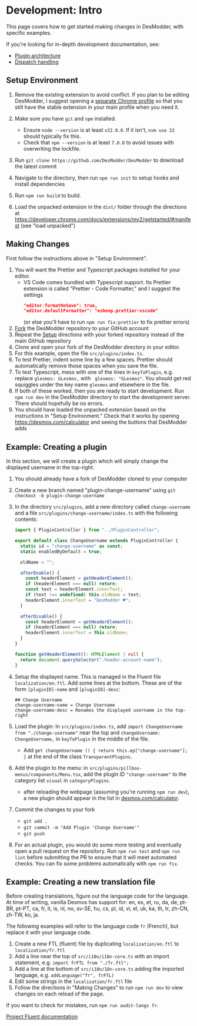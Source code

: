 # Development: Intro

This page covers how to get started making changes in DesModder, with specific examples.

If you're looking for in-depth development documentation, see:

- [Plugin architecture](./PLUGINS.md)
- [Dispatch handling](./dev/dispatch-handlers.md)

## Setup Environment

1. Remove the existing extension to avoid conflict. If you plan to be editing DesModder, I suggest opening a [separate Chrome profile](https://support.google.com/chrome/answer/2364824) so that you still have the stable extension in your main profile when you need it.
2. Make sure you have `git` and `npm` installed.

   - Ensure `node --version` is at least `v22.0.0`. If it isn't, `nvm use 22` should typically fix this.
   - Check that `npm --version` is at least `7.0.0` to avoid issues with overwriting the lockfile.

3. Run `git clone https://github.com/DesModder/DesModder` to download the latest commit
4. Navigate to the directory, then run `npm run init` to setup hooks and install dependencies
5. Run `npm run build` to build.
6. Load the unpacked extension in the `dist/` folder through the directions at https://developer.chrome.com/docs/extensions/mv2/getstarted/#manifest (see "load unpacked")

## Making Changes

First follow the instructions above in "Setup Environment".

1. You will want the Prettier and Typescript packages installed for your editor.
   - VS Code comes bundled with Typescript support. Its Prettier extension is called "Prettier - Code Formatter," and I suggest the settings
     ```json
     "editor.formatOnSave": true,
     "editor.defaultFormatter": "esbenp.prettier-vscode"
     ```
     (or else you'll have to run `npm run fix:prettier` to fix prettier errors)
2. [Fork](https://docs.github.com/en/github/getting-started-with-github/fork-a-repo) the DesModder repository to your GitHub account
3. Repeat the [Setup](#Setup) directions with your forked repository instead of the main GitHub repository
4. Clone and open your fork of the DesModder directory in your editor.
5. For this example, open the file `src/plugins/index.ts`.
6. To test Prettier, indent some line by a few spaces. Prettier should automatically remove those spaces when you save the file.
7. To test Typescript, mess with one of the lines in `keyToPlugin`, e.g. replace `glesmos: GLesmos,` with ` glesmos: "GLesmos"`. You should get red squiggles under the key name `glesmos` and elsewhere in the file.
8. If both of these worked, then you are ready to start development. Run `npm run dev` in the DesModder directory to start the development server. There should hopefully be no errors.
9. You should have loaded the unpacked extension based on the instructions in "Setup Environment." Check that it works by opening https://desmos.com/calculator and seeing the buttons that DesModder adds

## Example: Creating a plugin

In this section, we will create a plugin which will simply change the displayed username in the top-right.

1. You should already have a fork of DesModder cloned to your computer
2. Create a new branch named "plugin-change-username" using `git checkout -b plugin-change-username`
3. In the directory `src/plugins`, add a new directory called `change-username` and a file `src/plugins/change-username/index.ts` with the following contents:

   ```ts
   import { PluginController } from "../PluginController";

   export default class ChangeUsername extends PluginController {
     static id = "change-username" as const;
     static enabledByDefault = true;

     oldName = "";

     afterEnable() {
       const headerElement = getHeaderElement();
       if (headerElement === null) return;
       const text = headerElement.innerText;
       if (text !== undefined) this.oldName = text;
       headerElement.innerText = "DesModder ♥";
     }

     afterDisable() {
       const headerElement = getHeaderElement();
       if (headerElement === null) return;
       headerElement.innerText = this.oldName;
     }
   }

   function getHeaderElement(): HTMLElement | null {
     return document.querySelector(".header-account-name");
   }
   ```

4. Setup the displayed name. This is managed in the Fluent file `localization/en.ftl`. Add some lines at the bottom. These are of the form `[pluginID]-name` and `[pluginID]-desc`:

   ```
   ## Change Username
   change-username-name = Change Username
   change-username-desc = Renames the displayed username in the top-right
   ```

5. Load the plugin: In `src/plugins/index.ts`, add `import ChangeUsername from "./change-username"` near the top and `changeUsername: ChangeUsername,` in `keyToPlugin` in the middle of the file.
   - Add `get changeUsername () { return this.ep["change-username"]; }` at the end of the class `TransparentPlugins`.
6. Add the plugin to the menu: in `src/plugins/pillbox-menus/components/Menu.tsx`, add the plugin ID `"change-username"` to the category list `visual` in `categoryPlugins`.
   - after reloading the webpage (assuming you're running `npm run dev`), a new plugin should appear in the list in [desmos.com/calculator](https://desmos.com/calculator).
7. Commit the changes to your fork
   - `git add .`
   - `git commit -m "Add Plugin 'Change Username'"`
   - `git push`
8. For an actual plugin, you would do some more testing and eventually open a pull request on the repository. Run `npm run test` and `npm run lint` before submitting the PR to ensure that it will meet automated checks. You can fix some problems automatically with `npm run fix`.

## Example: Creating a new translation file

Before creating translations, figure out the language code for the language. At time of writing, vanilla Desmos has support for: en, es, et, ru, da, de, pt-BR, pt-PT, ca, fr, it, is, nl, no, sv-SE, hu, cs, pl, id, vi, el, uk, ka, th, tr, zh-CN, zh-TW, ko, ja.

The following examples will refer to the language code `fr` (French), but replace it with your language code.

1. Create a new FTL (fluent) file by duplicating `localization/en.ftl` to `localization/fr.ftl`
2. Add a line near the top of `src/i18n/i18n-core.ts` with an import statement, e.g. `import frFTL from "./fr.ftl";`
3. Add a line at the bottom of `src/i18n/18n-core.ts` adding the imported language, e.g. `addLanguage("fr", frFTL)`
4. Edit some strings in the `localization/fr.ftl` file
5. Follow the directions in "Making Changes" to run `npm run dev` to view changes on each reload of the page.

If you want to check for mistakes, run `npm run audit-langs fr`.

[Project Fluent documentation](https://projectfluent.org/fluent/guide/)
